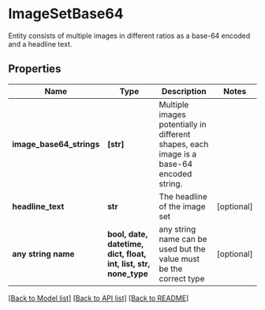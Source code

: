 # ImageSetBase64

Entity consists of multiple images in different ratios as a base-64 encoded and a headline text.

## Properties
Name | Type | Description | Notes
------------ | ------------- | ------------- | -------------
**image_base64_strings** | **[str]** | Multiple images potentially in different shapes, each image is a base-64 encoded string. | 
**headline_text** | **str** | The headline of the image set | [optional] 
**any string name** | **bool, date, datetime, dict, float, int, list, str, none_type** | any string name can be used but the value must be the correct type | [optional]

[[Back to Model list]](../README.md#documentation-for-models) [[Back to API list]](../README.md#documentation-for-api-endpoints) [[Back to README]](../README.md)


